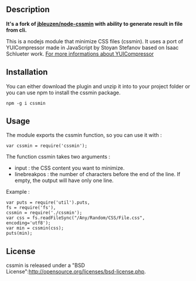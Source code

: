 ## Description

**It's a fork of [jbleuzen/node-cssmin](https://github.com/jbleuzen/node-cssmin) with ability to generate result in file from cli.**

This is a nodejs module that minimize CSS files (cssmin).
It uses a port of YUICompressor made in JavaScript by Stoyan Stefanov based on Isaac Schlueter work.
[For more informations about YUICompressor](https://github.com/yui/yuicompressor)

## Installation

You can either download the plugin and unzip it into to your project folder or you can use npm to install the cssmin package.

```
npm -g i cssmin
```

## Usage

The module exports the cssmin function, so you can use it with : 

```
var cssmin = require('cssmin');
```

The function cssmin takes two arguments :

* input : the CSS content you want to minimize.
* linebreakpos : the number of characters before the end of the line. If empty, the output will have only one line.
	
Example :

```
var puts = require('util').puts,
fs = require('fs'),
cssmin = require('./cssmin');
var css = fs.readFileSync("/Any/Random/CSS/File.css", encoding='utf8');
var min = cssmin(css);
puts(min);
```

## License

cssmin is released under a "BSD License":http://opensource.org/licenses/bsd-license.php.
